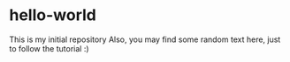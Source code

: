 # hello-world
This is my initial repository
Also, you may find some random text here, just to follow the tutorial :)
